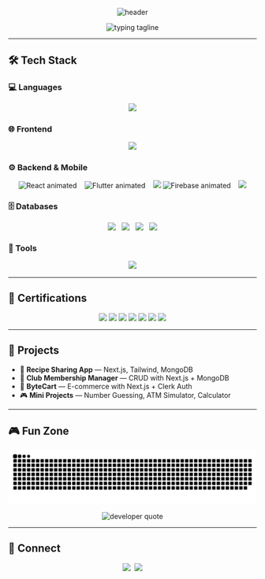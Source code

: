 <!-- ====== HEADER ====== -->
<p align="center">
  <img src="https://capsule-render.vercel.app/api?type=rect&color=0:8A2BE2,100:00FFFF&height=100&section=header&text=Muhammad%20Haseeb%20Hassan&fontSize=36&fontAlign=50&fontColor=FFFFFF&font=Orbitron&animation=twinkling" alt="header"/>
</p>

<p align="center">
  <img src="https://readme-typing-svg.demolab.com?font=Orbitron&weight=600&size=20&duration=3000&pause=1000&color=00FFFF&center=true&vCenter=true&width=650&lines=Full+Stack+%26+Mobile+Developer;Flutter+%7C+React+%7C+Next.js+%7C+Firebase+%7C+MongoDB;Clean+Code+%7C+Scalable+Apps+%7C+Smooth+UI" alt="typing tagline" />
</p>

---

## 🛠️ Tech Stack

### 💻 Languages  
<p align="center">
  <img src="https://skillicons.dev/icons?i=c,cpp,java,js,python,dart" height="50" />
</p>

### 🌐 Frontend  
<p align="center">
  <img src="https://skillicons.dev/icons?i=html,css,tailwind,react,nextjs,wordpress" height="50" />
</p>

### ⚙️ Backend & Mobile  
<p align="center">
  <!-- Animated React -->
  <img src="https://media.giphy.com/media/eNAsjO55tPbgaor7ma/giphy.gif" height="60" alt="React animated"/> &nbsp;&nbsp;
  <!-- Flutter -->
  <img src="https://media.giphy.com/media/du3J3cXyzhj75IOgvA/giphy.gif" height="60" alt="Flutter animated"/> &nbsp;&nbsp;
  <img src="https://skillicons.dev/icons?i=nodejs" height="50" />
  <!-- Firebase -->
  <img src="https://media.giphy.com/media/Ri2TUcKlaOcaDBxFpY/giphy.gif" height="60" alt="Firebase animated"/> &nbsp;&nbsp;
  <img src="https://skillicons.dev/icons?i=express" height="50" />
</p>

### 🗄️ Databases  
<p align="center">
  <img src="https://media.giphy.com/media/cmCEsJZHYBPels360q/giphy.gif" height="55"/>&nbsp;&nbsp;
  <img src="https://skillicons.dev/icons?i=mongodb&theme=dark" height="55"/>&nbsp;&nbsp;
  <img src="https://skillicons.dev/icons?i=firebase&theme=dark" height="55"/>&nbsp;&nbsp;
  <img src="https://skillicons.dev/icons?i=postgresql&theme=dark" height="55"/>
</p>

### 🔧 Tools  
<p align="center">
  <img src="https://skillicons.dev/icons?i=git,github,linux,postman,vscode" height="50" />
</p>

---

## 📜 Certifications
<p align="center">
  <img src="https://img.shields.io/badge/Flutter%20%26%20Dart-Complete%20App%20Development-0a84ff?style=for-the-badge&logo=flutter&logoColor=white" />  
  <img src="https://img.shields.io/badge/Introduction%20to%20Java-Coursera-ff7a00?style=for-the-badge&logo=java" />  
  <img src="https://img.shields.io/badge/Crash%20Course%20on%20Python-Google-ffd343?style=for-the-badge&logo=python&logoColor=black" />  
  <img src="https://img.shields.io/badge/Flutter%20%26%20Dart-IBM-6a5acd?style=for-the-badge&logo=ibm&logoColor=white" />  
  <img src="https://img.shields.io/badge/Data%20Persistence%20%26%20Firebase-Packt-fbbc04?style=for-the-badge&logo=firebase&logoColor=black" />  
  <img src="https://img.shields.io/badge/Getting%20Started%20with%20Flutter-Packt-7b61ff?style=for-the-badge&logo=flutter&logoColor=white" />  
  <img src="https://img.shields.io/badge/Advanced%20Flutter%20UI-Packt-00c2ff?style=for-the-badge&logo=flutter&logoColor=white" />
</p>

---

## 🚀 Projects
- 📱 **Recipe Sharing App** — Next.js, Tailwind, MongoDB  
- 👥 **Club Membership Manager** — CRUD with Next.js + MongoDB  
- 🛒 **ByteCart** — E-commerce with Next.js + Clerk Auth  
- 🎮 **Mini Projects** — Number Guessing, ATM Simulator, Calculator  

---

## 🎮 Fun Zone
<p align="center">
  <img src="https://raw.githubusercontent.com/Platane/snk/output/github-contribution-grid-snake-dark.svg" alt="snake animation" />
</p>

<p align="center">
  <img src="https://quotes-github-readme.vercel.app/api?type=horizontal&theme=radical" alt="developer quote" />
</p>

---

## 🔗 Connect
<p align="center">
  <a href="https://www.linkedin.com/in/muhammad-haseeb-hassan-9397a22b5"><img src="https://skillicons.dev/icons?i=linkedin" height="45" /></a>&nbsp;
  <a href="https://github.com/mhaseebhassan"><img src="https://skillicons.dev/icons?i=github" height="45" /></a>
</p>
